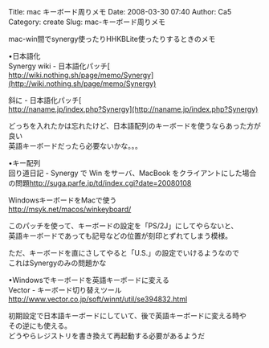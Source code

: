 Title: mac キーボード周りメモ
Date: 2008-03-30 07:40
Author: Ca5
Category: create
Slug: mac-キーボード周りメモ

mac-win間でsynergy使ったりHHKBLite使ったりするときのメモ

<!--more-->  
•日本語化  
Synergy wiki - 日本語化パッチ[  
http://wiki.nothing.sh/page/memo/Synergy](http://wiki.nothing.sh/page/memo/Synergy)

斜に - 日本語化パッチ[  
http://naname.jp/index.php?Synergy](http://naname.jp/index.php?Synergy)

どっちを入れたかは忘れたけど、日本語配列のキーボードを使うならあった方が良い  
英語キーボードだったら必要ないかな。。。

•キー配列  
回り道日記 - Synergy で Win をサーバ、MacBook
をクライアントにした場合の問題<http://suga.parfe.jp/td/index.cgi?date=20080108>

WindowsキーボードをMacで使う  
<http://msyk.net/macos/winkeyboard/>

このパッチを使って、キーボードの設定を「PS/2J」にしてやらないと、  
英語キーボードであっても記号などの位置が刻印とずれてしまう模様。

ただ、キーボードを直にさしてやると「U.S.」の設定でいけるようなので  
これはSynergyのみの問題かな

•Windowsでキーボードを英語キーボードに変える  
Vector - キーボード切り替えツール  
<http://www.vector.co.jp/soft/winnt/util/se394832.html>

初期設定で日本語キーボードにしていて、後で英語キーボードに変える時や  
その逆にも使える。  
どうやらレジストリを書き換えて再起動する必要があるようだ
